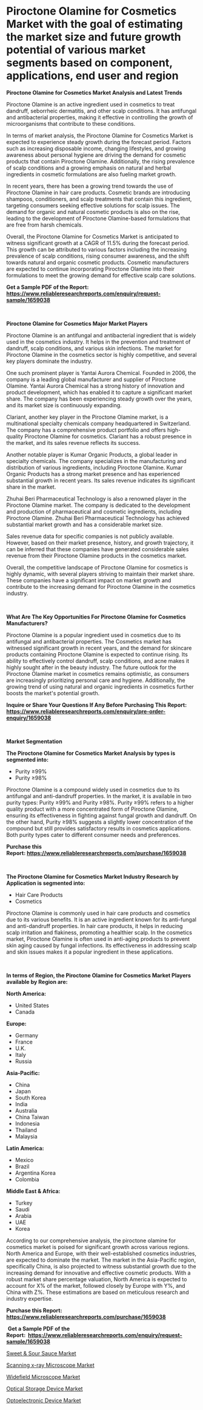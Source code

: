 <p><h1>Piroctone Olamine for Cosmetics Market with the goal of estimating the market size and future growth potential of various market segments based on component, applications, end user and region</h1></p><p><strong>Piroctone Olamine for Cosmetics Market Analysis and Latest Trends</strong></p>
<p><p>Piroctone Olamine is an active ingredient used in cosmetics to treat dandruff, seborrheic dermatitis, and other scalp conditions. It has antifungal and antibacterial properties, making it effective in controlling the growth of microorganisms that contribute to these conditions.</p><p>In terms of market analysis, the Piroctone Olamine for Cosmetics Market is expected to experience steady growth during the forecast period. Factors such as increasing disposable income, changing lifestyles, and growing awareness about personal hygiene are driving the demand for cosmetic products that contain Piroctone Olamine. Additionally, the rising prevalence of scalp conditions and a growing emphasis on natural and herbal ingredients in cosmetic formulations are also fueling market growth.</p><p>In recent years, there has been a growing trend towards the use of Piroctone Olamine in hair care products. Cosmetic brands are introducing shampoos, conditioners, and scalp treatments that contain this ingredient, targeting consumers seeking effective solutions for scalp issues. The demand for organic and natural cosmetic products is also on the rise, leading to the development of Piroctone Olamine-based formulations that are free from harsh chemicals.</p><p>Overall, the Piroctone Olamine for Cosmetics Market is anticipated to witness significant growth at a CAGR of 11.5% during the forecast period. This growth can be attributed to various factors including the increasing prevalence of scalp conditions, rising consumer awareness, and the shift towards natural and organic cosmetic products. Cosmetic manufacturers are expected to continue incorporating Piroctone Olamine into their formulations to meet the growing demand for effective scalp care solutions.</p></p>
<p><strong>Get a Sample PDF of the Report:&nbsp; <a href="https://www.reliableresearchreports.com/enquiry/request-sample/1659038">https://www.reliableresearchreports.com/enquiry/request-sample/1659038</a></strong></p>
<p>&nbsp;</p>
<p><strong>Piroctone Olamine for Cosmetics Major Market Players</strong></p>
<p><p>Piroctone Olamine is an antifungal and antibacterial ingredient that is widely used in the cosmetics industry. It helps in the prevention and treatment of dandruff, scalp conditions, and various skin infections. The market for Piroctone Olamine in the cosmetics sector is highly competitive, and several key players dominate the industry.</p><p>One such prominent player is Yantai Aurora Chemical. Founded in 2006, the company is a leading global manufacturer and supplier of Piroctone Olamine. Yantai Aurora Chemical has a strong history of innovation and product development, which has enabled it to capture a significant market share. The company has been experiencing steady growth over the years, and its market size is continuously expanding.</p><p>Clariant, another key player in the Piroctone Olamine market, is a multinational specialty chemicals company headquartered in Switzerland. The company has a comprehensive product portfolio and offers high-quality Piroctone Olamine for cosmetics. Clariant has a robust presence in the market, and its sales revenue reflects its success.</p><p>Another notable player is Kumar Organic Products, a global leader in specialty chemicals. The company specializes in the manufacturing and distribution of various ingredients, including Piroctone Olamine. Kumar Organic Products has a strong market presence and has experienced substantial growth in recent years. Its sales revenue indicates its significant share in the market.</p><p>Zhuhai Beri Pharmaceutical Technology is also a renowned player in the Piroctone Olamine market. The company is dedicated to the development and production of pharmaceutical and cosmetic ingredients, including Piroctone Olamine. Zhuhai Beri Pharmaceutical Technology has achieved substantial market growth and has a considerable market size.</p><p>Sales revenue data for specific companies is not publicly available. However, based on their market presence, history, and growth trajectory, it can be inferred that these companies have generated considerable sales revenue from their Piroctone Olamine products in the cosmetics market.</p><p>Overall, the competitive landscape of Piroctone Olamine for cosmetics is highly dynamic, with several players striving to maintain their market share. These companies have a significant impact on market growth and contribute to the increasing demand for Piroctone Olamine in the cosmetics industry.</p></p>
<p>&nbsp;</p>
<p><strong>What Are The Key Opportunities For Piroctone Olamine for Cosmetics Manufacturers?</strong></p>
<p><p>Piroctone Olamine is a popular ingredient used in cosmetics due to its antifungal and antibacterial properties. The Cosmetics market has witnessed significant growth in recent years, and the demand for skincare products containing Piroctone Olamine is expected to continue rising. Its ability to effectively control dandruff, scalp conditions, and acne makes it highly sought after in the beauty industry. The future outlook for the Piroctone Olamine market in cosmetics remains optimistic, as consumers are increasingly prioritizing personal care and hygiene. Additionally, the growing trend of using natural and organic ingredients in cosmetics further boosts the market's potential growth.</p></p>
<p><strong>Inquire or Share Your Questions If Any Before Purchasing This Report: <a href="https://www.reliableresearchreports.com/enquiry/pre-order-enquiry/1659038">https://www.reliableresearchreports.com/enquiry/pre-order-enquiry/1659038</a></strong></p>
<p>&nbsp;</p>
<p><strong>Market Segmentation</strong></p>
<p><strong>The Piroctone Olamine for Cosmetics Market Analysis by types is segmented into:</strong></p>
<p><ul><li>Purity ≥99%</li><li>Purity ≥98%</li></ul></p>
<p><p>Piroctone Olamine is a compound widely used in cosmetics due to its antifungal and anti-dandruff properties. In the market, it is available in two purity types: Purity ≥99% and Purity ≥98%. Purity ≥99% refers to a higher quality product with a more concentrated form of Piroctone Olamine, ensuring its effectiveness in fighting against fungal growth and dandruff. On the other hand, Purity ≥98% suggests a slightly lower concentration of the compound but still provides satisfactory results in cosmetics applications. Both purity types cater to different consumer needs and preferences.</p></p>
<p><strong>Purchase this Report:&nbsp;<a href="https://www.reliableresearchreports.com/purchase/1659038">https://www.reliableresearchreports.com/purchase/1659038</a></strong></p>
<p>&nbsp;</p>
<p><strong>The Piroctone Olamine for Cosmetics Market Industry Research by Application is segmented into:</strong></p>
<p><ul><li>Hair Care Products</li><li>Cosmetics</li></ul></p>
<p><p>Piroctone Olamine is commonly used in hair care products and cosmetics due to its various benefits. It is an active ingredient known for its anti-fungal and anti-dandruff properties. In hair care products, it helps in reducing scalp irritation and flakiness, promoting a healthier scalp. In the cosmetics market, Piroctone Olamine is often used in anti-aging products to prevent skin aging caused by fungal infections. Its effectiveness in addressing scalp and skin issues makes it a popular ingredient in these applications.</p></p>
<p>&nbsp;</p>
<p><strong>In terms of Region, the Piroctone Olamine for Cosmetics Market Players available by Region are:</strong></p>
<p>
    <p> <strong> North America: </strong>
        <ul>
            <li>United States</li>
            <li>Canada</li>
        </ul>
        </p> 
    <p> <strong> Europe: </strong>
        <ul>
            <li>Germany</li>
            <li>France</li>
            <li>U.K.</li>
            <li>Italy</li>
            <li>Russia</li>
        </ul>
        </p> 
    <p> <strong> Asia-Pacific: </strong>
        <ul>
            <li>China</li>
            <li>Japan</li>
            <li>South Korea</li>
            <li>India</li>
            <li>Australia</li>
            <li>China Taiwan</li>
            <li>Indonesia</li>
            <li>Thailand</li>
            <li>Malaysia</li>
        </ul>
        </p> 
    <p> <strong> Latin America: </strong>
        <ul>
            <li>Mexico</li>
            <li>Brazil</li>
            <li>Argentina Korea</li>
            <li>Colombia</li>
        </ul>
        </p> 
    <p> <strong> Middle East & Africa: </strong>
        <ul>
            <li>Turkey</li>
            <li>Saudi</li>
            <li>Arabia</li>
            <li>UAE</li>
            <li>Korea</li>
        </ul>
    </p>
    </p>
<p><p>According to our comprehensive analysis, the piroctone olamine for cosmetics market is poised for significant growth across various regions. North America and Europe, with their well-established cosmetics industries, are expected to dominate the market. The market in the Asia-Pacific region, specifically China, is also projected to witness substantial growth due to the increasing demand for innovative and effective cosmetic products. With a robust market share percentage valuation, North America is expected to account for X% of the market, followed closely by Europe with Y%, and China with Z%. These estimations are based on meticulous research and industry expertise.</p></p>
<p><strong>Purchase this Report: <a href="https://www.reliableresearchreports.com/purchase/1659038">https://www.reliableresearchreports.com/purchase/1659038</a></strong></p>
<p>&nbsp;<strong>Get a Sample PDF of the Report:&nbsp;&nbsp;<a href="https://www.reliableresearchreports.com/enquiry/request-sample/1659038">https://www.reliableresearchreports.com/enquiry/request-sample/1659038</a></strong></p>
<p><strong></strong></p>
<p><p><a href="https://www.linkedin.com/pulse/sweet-amp-sour-sauce-market-research-report/">Sweet & Sour Sauce Market</a></p><p><a href="https://www.linkedin.com/pulse/scanning-x-ray-microscope-market-size-share-global-analysis/">Scanning x-ray Microscope Market</a></p><p><a href="https://www.linkedin.com/pulse/widefield-microscope-market-research-report-provides-thorough/">Widefield Microscope Market</a></p><p><a href="https://medium.com/@shiv151299/optical-storage-device-market-size-growth-forecast-2023-2030-39c191884a98">Optical Storage Device Market</a></p><p><a href="https://medium.com/@lulukerluke/optoelectronic-device-market-size-growth-forecast-2023-2030-d73279eba1af">Optoelectronic Device Market</a></p></p>